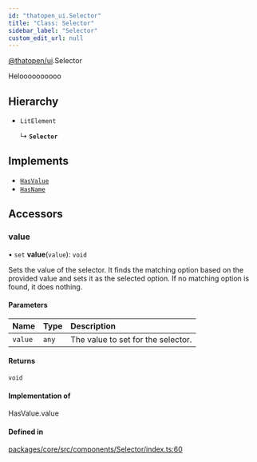 ```yaml
---
id: "thatopen_ui.Selector"
title: "Class: Selector"
sidebar_label: "Selector"
custom_edit_url: null
---
```


[@thatopen/ui](../modules/thatopen_ui.md).Selector

Heloooooooooo

## Hierarchy

- `LitElement`

  ↳ **`Selector`**

## Implements

- [`HasValue`](../interfaces/thatopen_ui.HasValue.md)
- [`HasName`](../interfaces/thatopen_ui.HasName.md)

## Accessors

### value

• `set` **value**(`value`): `void`

Sets the value of the selector.
It finds the matching option based on the provided value and sets it as the selected option.
If no matching option is found, it does nothing.

#### Parameters

| Name | Type | Description |
| :------ | :------ | :------ |
| `value` | `any` | The value to set for the selector. |

#### Returns

`void`

#### Implementation of

HasValue.value

#### Defined in

[packages/core/src/components/Selector/index.ts:60](https://github.com/ThatOpen/engine_ui-components//blob/13aa680/packages/core/src/components/Selector/index.ts#L60)
